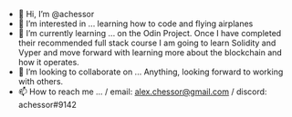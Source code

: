 - 👋 Hi, I’m @achessor
- 👀 I’m interested in ... learning how to code and flying airplanes
- 🌱 I’m currently learning ... on the Odin Project. Once I have completed their recommended full stack course I am going to learn Solidity and Vyper and move forward with learning more about the blockchain and how it operates.
- 💞️ I’m looking to collaborate on ... Anything, looking forward to working with others.
- 📫 How to reach me ... /  email: alex.chessor@gmail.com  /  discord: achessor#9142

<!---
achessor/achessor is a ✨ special ✨ repository because its `README.md` (this file) appears on your GitHub profile.
You can click the Preview link to take a look at your changes.
--->
